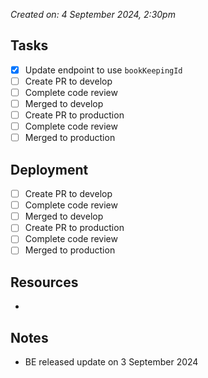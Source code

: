 *Created on: 4 September 2024, 2:30pm*

## Tasks
- [x] Update endpoint to use `bookKeepingId`
- [ ] Create PR to develop
- [ ] Complete code review
- [ ] Merged to develop
- [ ] Create PR to production
- [ ] Complete code review
- [ ] Merged to production
## Deployment
- [ ] Create PR to develop
- [ ] Complete code review
- [ ] Merged to develop
- [ ] Create PR to production
- [ ] Complete code review
- [ ] Merged to production
## Resources
- 
## Notes
- BE released update on 3 September 2024
